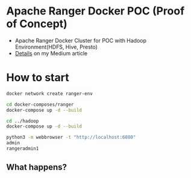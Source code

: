 # Apache Ranger Docker POC (Proof of Concept)
- Apache Ranger Docker Cluster for POC with Hadoop Environment(HDFS, Hive, Presto)
- [Details](https://kadencho.medium.com/hands-on-apache-ranger-docker-poc-with-hadoop-hdfs-hive-presto-814344a03a17) on my Medium article

# How to start
```bash
docker network create ranger-env

cd docker-composes/ranger
docker-compose up -d --build

cd ../hadoop
docker-compose up -d --build
```

```bash
python3 -m webbrowser -t "http://localhost:6080"
admin
rangeradmin1
```

## What happens?
